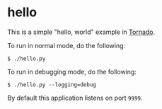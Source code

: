 # hello

This is a simple "hello, world" example in [Tornado].

To run in normal mode, do the following:

    $ ./hello.py

To run in debugging mode, do the following:

    $ ./hello.py --logging=debug
    
By default this application listens on port `9999`.
    
[Tornado]: https://www.tornadoweb.org
